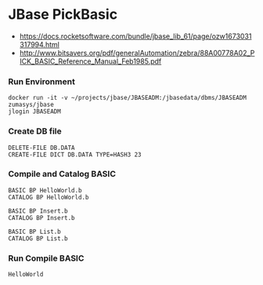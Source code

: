 # JBase PickBasic

- https://docs.rocketsoftware.com/bundle/jbase_lib_61/page/ozw1673031317994.html
- http://www.bitsavers.org/pdf/generalAutomation/zebra/88A00778A02_PICK_BASIC_Reference_Manual_Feb1985.pdf

### Run Environment

```
docker run -it -v ~/projects/jbase/JBASEADM:/jbasedata/dbms/JBASEADM zumasys/jbase
jlogin JBASEADM
```

### Create DB file

```
DELETE-FILE DB.DATA
CREATE-FILE DICT DB.DATA TYPE=HASH3 23
```

### Compile and Catalog BASIC

```
BASIC BP HelloWorld.b
CATALOG BP HelloWorld.b

BASIC BP Insert.b
CATALOG BP Insert.b

BASIC BP List.b
CATALOG BP List.b
```

### Run Compile BASIC

```
HelloWorld
```

